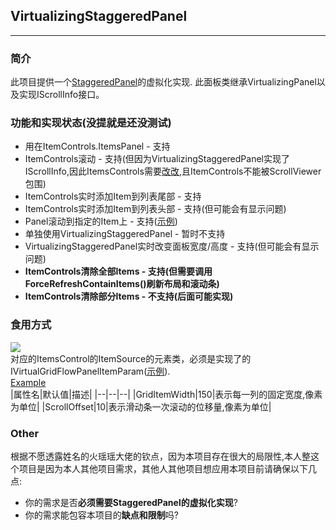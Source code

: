 ## VirtualizingStaggeredPanel
---

### 简介
此项目提供一个[StaggeredPanel](https://docs.microsoft.com/en-us/windows/communitytoolkit/controls/staggeredpanel)的虚拟化实现. 此面板类继承VirtualizingPanel以及实现IScrollInfo接口。

### 功能和实现状态(没提就是还没测试)
* 用在ItemControls.ItemsPanel - 支持
* ItemControls滚动 - 支持(但因为VirtualizingStaggeredPanel实现了IScrollInfo,因此ItemsControls需要[改改](https://github.com/MikiraSora/VirtualizingStaggeredPanel/blob/master/VirtualizingStaggeredPanel.WPFTest/MainWindow.xaml#L37),且ItemControls不能被ScrollViewer包围)
* ItemControls实时添加Item到列表尾部 - 支持
* ItemControls实时添加Item到列表头部 - 支持(但可能会有显示问题)
* Panel滚动到指定的Item上 - 支持([示例](https://github.com/MikiraSora/VirtualizingStaggeredPanel/blob/master/VirtualizingStaggeredPanel.WPFTest/MainWindow.xaml.cs#L107))
* 单独使用VirtualizingStaggeredPanel - 暂时不支持
* VirtualizingStaggeredPanel实时改变面板宽度/高度 - 支持(但可能会有显示问题)
* **ItemControls清除全部Items - 支持(但需要调用ForceRefreshContainItems()刷新布局和滚动条)**
* **ItemControls清除部分Items - 不支持(后面可能实现)**

### 食用方式
[![](https://img.shields.io/badge/nuget-VirtualizingStaggeredPanel%20-blue)](https://www.nuget.org/packages/VirtualizingStaggeredPanel)<br>
对应的ItemsControl的ItemSource的元素类，必须是实现了的IVirtualGridFlowPanelItemParam([示例](https://github.com/MikiraSora/VirtualizingStaggeredPanel/blob/master/VirtualizingStaggeredPanel.WPFTest/VirtualGridFlowPanelItemParam.cs)).
<br>
[Example](https://github.com/MikiraSora/VirtualizingStaggeredPanel/blob/master/VirtualizingStaggeredPanel.WPFTest/MainWindow.xaml)<br>
|属性名|默认值|描述|
|--|--|--|
|GridItemWidth|150|表示每一列的固定宽度,像素为单位|
|ScrollOffset|10|表示滑动条一次滚动的位移量,像素为单位|


### Other
根据不愿透露姓名的火瑶瑶大佬的钦点，因为本项目存在很大的局限性,本人整这个项目是因为本人其他项目需求，其他人其他项目想应用本项目前请确保以下几点:
* 你的需求是否**必须需要StaggeredPanel的虚拟化实现**?
* 你的需求能包容本项目的**缺点和限制**吗?
